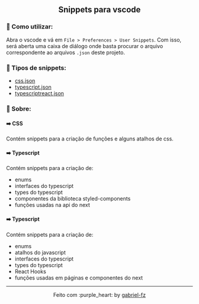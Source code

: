 <h2 align="center">
  Snippets para vscode
</h2>

### :rocket: Como utilizar:

Abra o vscode e vá em `File > Preferences > User Snippets`. Com isso, será aberta uma caixa de diálogo onde basta procurar o arquivo correspondente ao arquivos `.json` deste projeto.


### :link: Tipos de snippets:

- [css.json](./css.json)
- [typescript.json](./typescript.json)
- [typescriptreact.json](./typescriptreact.json)

### :memo: Sobre:

#### :arrow_right: CSS

Contém snippets para a criação de funções e alguns atalhos de css.

#### :arrow_right: Typescript

Contém snippets para a criação de:

- enums
- interfaces do typescript
- types do typescript
- componentes da biblioteca styled-components
- funções usadas na api do next

#### :arrow_right: Typescript

Contém snippets para a criação de:

- enums
- atalhos do javascript
- interfaces do typescript
- types do typescript
- React Hooks
- funções usadas em páginas e componentes do next

---

<p align="center">
  Feito com :purple_heart: by <a href="https://github.com/gabriel-fz" target="_blank">gabriel-fz</a>
</p>